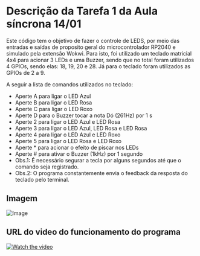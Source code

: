 # Descrição da Tarefa 1 da Aula síncrona 14/01

Este código tem o objetivo de fazer o controle de LEDS, por meio das entradas e saídas de proposito geral do microcontrolador RP2040 e simulado pela extensão Wokwi. Para isto, foi utilizado um teclado matricial 4x4 para acionar 3 LEDs e uma Buzzer, sendo que no total foram utilizados 4 GPIOs, sendo elas: 18, 19, 20 e 28. Já para o teclado foram utilizados as GPIOs de 2 a 9.

A seguir a lista de comandos utilizados no teclado:
- Aperte A para ligar o LED Azul
- Aperte B para ligar o LED Rosa
- Aperte C para ligar o LED Roxo
- Aperte D para o Buzzer tocar a nota Dó (261Hz) por 1 s
- Aperte 2 para ligar o LED Azul e LED Rosa
- Aperte 3 para ligar o LED Azul, LED Rosa e LED Rosa
- Aperte 4 para ligar o LED Azul e LED Roxo
- Aperte 5 para ligar o LED Rosa e LED Roxo
- Aperte * para acionar o efeito de piscar nos LEDs
- Aperte # para ativar o Buzzer (1kHz) por 1 segundo
- Obs.1: É necessário segurar a tecla por alguns segundos até que o comando seja registrado.
- Obs.2: O programa constantemente envia o feedback da resposta do teclado pelo terminal.

## Imagem

![Image](https://github.com/user-attachments/assets/d595b771-1715-45c9-82e3-b89dcb8525ee)

## URL do video do funcionamento do programa

[![Watch the video](https://i.sstatic.net/Vp2cE.png)]([https://youtu.be/vt5fpE0bzSY](https://youtu.be/wRjZaDKlV44))
